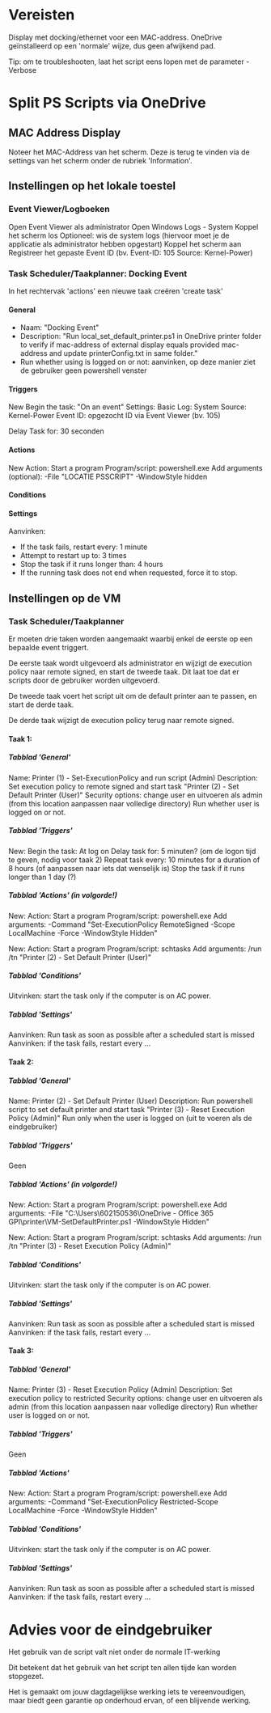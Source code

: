 # Vereisten

Display met docking/ethernet voor een MAC-address.
OneDrive geïnstalleerd op een 'normale' wijze, dus geen afwijkend pad.

Tip: om te troubleshooten, laat het script eens lopen met de parameter -Verbose

# Split PS Scripts via OneDrive
## MAC Address Display

Noteer het MAC-Address van het scherm. Deze is terug te vinden via de settings van het scherm onder de rubriek 'Information'. 

## Instellingen op het lokale toestel
### Event Viewer/Logboeken
Open Event Viewer als administrator
Open Windows Logs - System
Koppel het scherm los
Optioneel: wis de system logs (hiervoor moet je de applicatie als administrator hebben opgestart)
Koppel het scherm aan
Registreer het gepaste Event ID (bv. Event-ID: 105 Source: Kernel-Power)


### Task Scheduler/Taakplanner: Docking Event

In het rechtervak 'actions' een nieuwe taak creëren 'create task'

#### General
- Naam: "Docking Event"
- Description: "Run local_set_default_printer.ps1 in OneDrive printer folder to verify if mac-address of external display equals provided mac-address and update printerConfig.txt in same folder."
- Run whether using is logged on or not: aanvinken, op deze manier ziet de gebruiker geen powershell venster

#### Triggers
New
Begin the task: "On an event"
Settings: Basic
    Log: System
    Source: Kernel-Power
    Event ID: opgezocht ID via Event Viewer (bv. 105)

Delay Task for: 30 seconden

#### Actions
New
Action: Start a program
Program/script: powershell.exe
Add arguments (optional):
    -File "LOCATIE PSSCRIPT"
    -WindowStyle hidden

#### Conditions

#### Settings
Aanvinken:
- If the task fails, restart every: 1 minute
- Attempt to restart up to: 3 times
- Stop the task if it runs longer than: 4 hours
- If the running task does not end when requested, force it to stop.

## Instellingen op de VM
### Task Scheduler/Taakplanner
Er moeten drie taken worden aangemaakt waarbij enkel de eerste op een bepaalde event triggert.

De eerste taak wordt uitgevoerd als administrator en wijzigt de execution policy naar remote signed, en start de tweede taak. Dit laat toe dat er scripts door de gebruiker worden uitgevoerd. 

De tweede taak voert het script uit om de default printer aan te passen, en start de derde taak. 

De derde taak wijzigt de execution policy terug naar remote signed.

#### Taak 1:
##### Tabblad 'General'
Name: Printer (1) - Set-ExecutionPolicy and run script (Admin)
Description: Set execution policy to remote signed and start task "Printer (2) - Set Default Printer (User)"
Security options: change user en uitvoeren als admin (from this location aanpassen naar volledige directory) 
Run whether user is logged on or not.

##### Tabblad 'Triggers'
New:
Begin the task: At log on
Delay task for: 5 minuten? (om de logon tijd te geven, nodig voor taak 2)
Repeat task every: 10 minutes for a duration of 8 hours (of aanpassen naar iets dat wenselijk is)
Stop the task if it runs longer than 1 day (?)

##### Tabblad 'Actions' (in volgorde!)
New:
Action: Start a program
Program/script: powershell.exe
Add arguments: -Command "Set-ExecutionPolicy RemoteSigned -Scope LocalMachine -Force -WindowStyle Hidden"

New:
Action: Start a program
Program/script: schtasks
Add arguments: /run /tn "Printer (2) - Set Default Printer (User)"

##### Tabblad 'Conditions'
Uitvinken: start the task only if the computer is on AC power.

##### Tabblad 'Settings'
Aanvinken: Run task as soon as possible after a scheduled start is missed
Aanvinken: if the task fails, restart every ... 

#### Taak 2:
##### Tabblad 'General'
Name: Printer (2) - Set Default Printer (User)
Description: Run powershell script to set default printer and start task "Printer (3) - Reset Execution Policy (Admin)"
Run only when the user is logged on (uit te  voeren als de eindgebruiker)

##### Tabblad 'Triggers'
Geen

##### Tabblad 'Actions' (in volgorde!)
New:
Action: Start a program
Program/script: powershell.exe
Add arguments: -File "C:\Users\602150536\OneDrive - Office 365 GPI\printer\VM-SetDefaultPrinter.ps1 -WindowStyle Hidden"

New:
Action: Start a program
Program/script: schtasks
Add arguments: /run /tn "Printer (3) - Reset Execution Policy (Admin)"

##### Tabblad 'Conditions'
Uitvinken: start the task only if the computer is on AC power.

##### Tabblad 'Settings'
Aanvinken: Run task as soon as possible after a scheduled start is missed
Aanvinken: if the task fails, restart every ... 

#### Taak 3:
##### Tabblad 'General'
Name: Printer (3) - Reset Execution Policy (Admin)
Description: Set execution policy to restricted
Security options: change user en uitvoeren als admin (from this location aanpassen naar volledige directory) 
Run whether user is logged on or not.

##### Tabblad 'Triggers'
Geen

##### Tabblad 'Actions' 
New:
Action: Start a program
Program/script: powershell.exe
Add arguments: -Command "Set-ExecutionPolicy Restricted-Scope LocalMachine -Force -WindowStyle Hidden"

##### Tabblad 'Conditions'
Uitvinken: start the task only if the computer is on AC power.

##### Tabblad 'Settings'
Aanvinken: Run task as soon as possible after a scheduled start is missed
Aanvinken: if the task fails, restart every ... 



# Advies voor de eindgebruiker

Het gebruik van de script valt niet onder de normale IT-werking

Dit betekent dat het gebruik van het script ten allen tijde kan worden stopgezet.

Het is gemaakt om jouw dagdagelijkse werking iets te vereenvoudigen, maar biedt geen garantie op onderhoud ervan, of een blijvende werking. 

